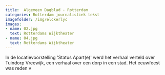 ```yaml
---
title:  Algemeen Dagblad - Rotterdam
categories: Rotterdam journalistiek tekst 
imagefolder: /img/elckerlyc
images:
- name: 02.jpg
  text: Rotterdams Wijktheater
- name: 04.jpg
  text: Rotterdams Wijktheater
---
```


In de locatievoorstelling 'Status Apart(e)' werd het verhaal verteld over Tuindorp Vreewijk, een verhaal over een dorp in een stad. Het eeuwfeest was reden v
